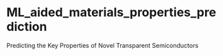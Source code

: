 # ML_aided_materials_properties_prediction
Predicting the Key Properties of Novel Transparent Semiconductors
